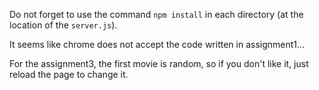 Do not forget to use the command `npm install` in each directory (at the location of the `server.js`).

It seems like chrome does not accept the code written in assignment1...

For the assignment3, the first movie is random, so if you don't like it, just reload the page to change it.
